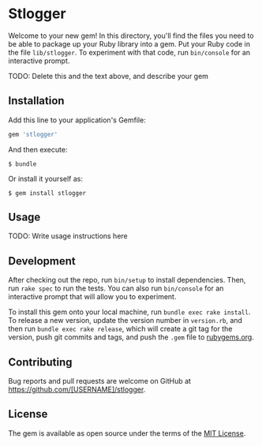 # Stlogger

Welcome to your new gem! In this directory, you'll find the files you need to be able to package up your Ruby library into a gem. Put your Ruby code in the file `lib/stlogger`. To experiment with that code, run `bin/console` for an interactive prompt.

TODO: Delete this and the text above, and describe your gem

## Installation

Add this line to your application's Gemfile:

```ruby
gem 'stlogger'
```

And then execute:

    $ bundle

Or install it yourself as:

    $ gem install stlogger

## Usage

TODO: Write usage instructions here

## Development

After checking out the repo, run `bin/setup` to install dependencies. Then, run `rake spec` to run the tests. You can also run `bin/console` for an interactive prompt that will allow you to experiment.

To install this gem onto your local machine, run `bundle exec rake install`. To release a new version, update the version number in `version.rb`, and then run `bundle exec rake release`, which will create a git tag for the version, push git commits and tags, and push the `.gem` file to [rubygems.org](https://rubygems.org).

## Contributing

Bug reports and pull requests are welcome on GitHub at https://github.com/[USERNAME]/stlogger.

## License

The gem is available as open source under the terms of the [MIT License](https://opensource.org/licenses/MIT).
